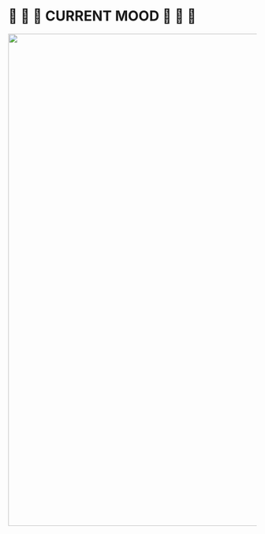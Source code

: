 <h1>
  	🐸 🐸 🐸 CURRENT MOOD 🐸	🐸 🐸
</h1>
<div id="header" align="center">
  <img src="https://media.giphy.com/media/12WhkSmwGOGIUM/giphy.gif" width="1000"/>
</div>
